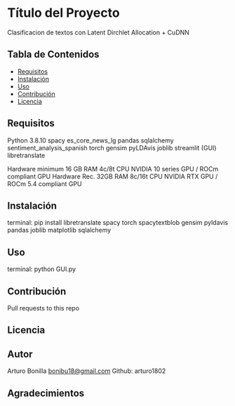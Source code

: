 # Título del Proyecto

Clasificacion de textos con Latent Dirchlet Allocation + CuDNN

## Tabla de Contenidos

- [Requisitos](#requisitos)
- [Instalación](#instalación)
- [Uso](#uso)
- [Contribución](#contribución)
- [Licencia](#licencia)

## Requisitos

Python 3.8.10
    spacy
        es_core_news_lg
    pandas
    sqlalchemy
    sentiment_analysis_spanish
    torch
    gensim
    pyLDAvis
    joblib
    streamlit (GUI)
    libretranslate
    
Hardware minimum
16 GB RAM 
4c/8t CPU
NVIDIA 10 series GPU / ROCm compliant GPU
Hardware Rec. 
32GB RAM
8c/16t CPU
NVIDIA RTX GPU / ROCm 5.4 compliant GPU




## Instalación

terminal:
    pip install libretranslate spacy torch spacytextblob gensim pyldavis pandas joblib matplotlib sqlalchemy 

## Uso
terminal:
    python GUI.py

## Contribución

Pull requests to this repo

## Licencia


## Autor

Arturo Bonilla
    bonibu18@gmail.com
    Github: arturo1802
    
## Agradecimientos

